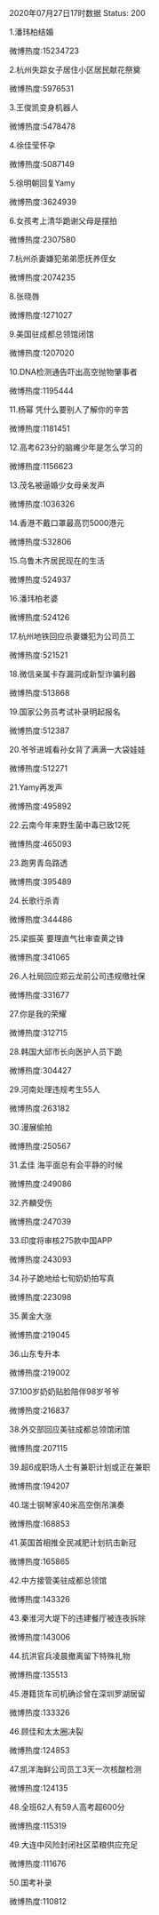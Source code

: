 2020年07月27日17时数据
Status: 200

1.潘玮柏结婚

微博热度:15234723

2.杭州失踪女子居住小区居民献花祭奠

微博热度:5976531

3.王俊凯变身机器人

微博热度:5478478

4.徐佳莹怀孕

微博热度:5087149

5.徐明朝回复Yamy

微博热度:3624939

6.女孩考上清华跪谢父母是摆拍

微博热度:2307580

7.杭州杀妻嫌犯弟弟愿抚养侄女

微博热度:2074235

8.张晓唇

微博热度:1271027

9.美国驻成都总领馆闭馆

微博热度:1207020

10.DNA检测通告吓出高空抛物肇事者

微博热度:1195444

11.杨幂 凭什么要别人了解你的辛苦

微博热度:1181451

12.高考623分的脑瘫少年是怎么学习的

微博热度:1156623

13.茂名被逼婚少女母亲发声

微博热度:1036326

14.香港不戴口罩最高罚5000港元

微博热度:532806

15.乌鲁木齐居民现在的生活

微博热度:524937

16.潘玮柏老婆

微博热度:524126

17.杭州地铁回应杀妻嫌犯为公司员工

微博热度:521521

18.微信亲属卡存漏洞成新型诈骗利器

微博热度:513868

19.国家公务员考试补录明起报名

微博热度:512387

20.爷爷进城看孙女背了满满一大袋娃娃

微博热度:512271

21.Yamy再发声

微博热度:495892

22.云南今年来野生菌中毒已致12死

微博热度:465093

23.跑男青岛路透

微博热度:395489

24.长歌行杀青

微博热度:344486

25.梁振英 要理直气壮审查黄之锋

微博热度:341065

26.人社局回应郑云龙前公司违规缴社保

微博热度:331677

27.你是我的荣耀

微博热度:312715

28.韩国大邱市长向医护人员下跪

微博热度:304427

29.河南处理违规考生55人

微博热度:263182

30.漫展偷拍

微博热度:250567

31.孟佳 海平面总有会平静的时候

微博热度:249086

32.齐麟受伤

微博热度:247039

33.印度将审核275款中国APP

微博热度:243093

34.孙子跪地给七旬奶奶拍写真

微博热度:223098

35.黄金大涨

微博热度:219045

36.山东专升本

微博热度:219002

37.100岁奶奶贴脸陪伴98岁爷爷

微博热度:216837

38.外交部回应美驻成都总领馆闭馆

微博热度:207115

39.超6成职场人士有兼职计划或正在兼职

微博热度:194207

40.瑞士钢琴家40米高空倒吊演奏

微博热度:168853

41.英国首相推全民减肥计划抗击新冠

微博热度:165865

42.中方接管美驻成都总领馆

微博热度:143326

43.秦淮河大堤下的违建餐厅被连夜拆除

微博热度:143006

44.抗洪官兵凌晨撤离留下特殊礼物

微博热度:135513

45.港籍货车司机确诊曾在深圳罗湖居留

微博热度:133326

46.顾佳和太太圈决裂

微博热度:124853

47.凯洋海鲜公司员工3天一次核酸检测

微博热度:124135

48.全班62人有59人高考超600分

微博热度:115319

49.大连中风险封闭社区菜粮供应充足

微博热度:111676

50.国考补录

微博热度:110812

